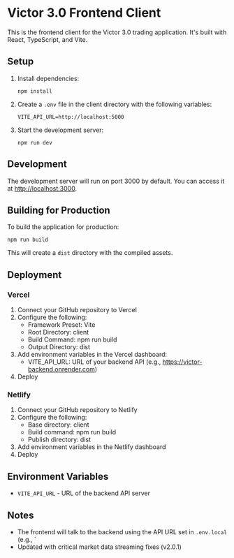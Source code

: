 # Victor 3.0 Frontend Client

This is the frontend client for the Victor 3.0 trading application. It's built with React, TypeScript, and Vite.

## Setup

1. Install dependencies:
   ```
   npm install
   ```

2. Create a `.env` file in the client directory with the following variables:
   ```
   VITE_API_URL=http://localhost:5000
   ```

3. Start the development server:
   ```
   npm run dev
   ```

## Development

The development server will run on port 3000 by default. You can access it at [http://localhost:3000](http://localhost:3000).

## Building for Production

To build the application for production:
```
npm run build
```

This will create a `dist` directory with the compiled assets.

## Deployment

### Vercel

1. Connect your GitHub repository to Vercel
2. Configure the following:
   - Framework Preset: Vite
   - Root Directory: client
   - Build Command: npm run build
   - Output Directory: dist
3. Add environment variables in the Vercel dashboard:
   - VITE_API_URL: URL of your backend API (e.g., https://victor-backend.onrender.com)
4. Deploy

### Netlify

1. Connect your GitHub repository to Netlify
2. Configure the following:
   - Base directory: client
   - Build command: npm run build
   - Publish directory: dist
3. Add environment variables in the Netlify dashboard
4. Deploy

## Environment Variables

- `VITE_API_URL` - URL of the backend API server

## Notes
- The frontend will talk to the backend using the API URL set in `.env.local` (e.g., `
- Updated with critical market data streaming fixes (v2.0.1)